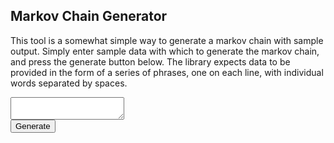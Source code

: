 <link rel="stylesheet" href="style.css">
<script type="text/javascript" src="https://code.jquery.com/jquery-3.5.1.min.js"></script>
<script type="text/javascript" src="https://raw.githubusercontent.com/Unarekin/markov-generator/master/dist/index.min.js"></script>
<script type="text/javascript">
  $(document).ready(() => {
    $("#generateButton").click(() => {
      // let generator = new MarkovGenerator($("#generateButton").val())
      console.log($(this).val());
    });
  });
</script>


## Markov Chain Generator
This tool is a somewhat simple way to generate a markov chain with sample output.
Simply enter sample data with which to generate the markov chain, and press the generate button below.
The library expects data to be provided in the form of a series of phrases, one on each line, with individual words separated by spaces.
<textarea id="chainInput"></textarea>
<div class="center">
    <button id="generateButton">Generate</button>
</div>